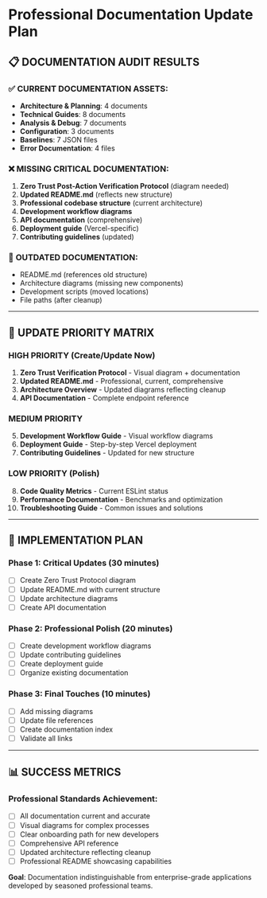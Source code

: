 # Professional Documentation Update Plan

## 📋 **DOCUMENTATION AUDIT RESULTS**

### ✅ **CURRENT DOCUMENTATION ASSETS:**
- **Architecture & Planning**: 4 documents
- **Technical Guides**: 8 documents  
- **Analysis & Debug**: 7 documents
- **Configuration**: 3 documents
- **Baselines**: 7 JSON files
- **Error Documentation**: 4 files

### ❌ **MISSING CRITICAL DOCUMENTATION:**
1. **Zero Trust Post-Action Verification Protocol** (diagram needed)
2. **Updated README.md** (reflects new structure)
3. **Professional codebase structure** (current architecture)
4. **Development workflow diagrams** 
5. **API documentation** (comprehensive)
6. **Deployment guide** (Vercel-specific)
7. **Contributing guidelines** (updated)

### 🔄 **OUTDATED DOCUMENTATION:**
- README.md (references old structure)
- Architecture diagrams (missing new components)
- Development scripts (moved locations)
- File paths (after cleanup)

---

## 🎯 **UPDATE PRIORITY MATRIX**

### **HIGH PRIORITY (Create/Update Now)**
1. **Zero Trust Verification Protocol** - Visual diagram + documentation
2. **Updated README.md** - Professional, current, comprehensive
3. **Architecture Overview** - Updated diagrams reflecting cleanup
4. **API Documentation** - Complete endpoint reference

### **MEDIUM PRIORITY**
5. **Development Workflow Guide** - Visual workflow diagrams
6. **Deployment Guide** - Step-by-step Vercel deployment
7. **Contributing Guidelines** - Updated for new structure

### **LOW PRIORITY (Polish)**
8. **Code Quality Metrics** - Current ESLint status
9. **Performance Documentation** - Benchmarks and optimization
10. **Troubleshooting Guide** - Common issues and solutions

---

## 🚀 **IMPLEMENTATION PLAN**

### Phase 1: Critical Updates (30 minutes)
- [ ] Create Zero Trust Protocol diagram
- [ ] Update README.md with current structure
- [ ] Update architecture diagrams
- [ ] Create API documentation

### Phase 2: Professional Polish (20 minutes) 
- [ ] Create development workflow diagrams
- [ ] Update contributing guidelines
- [ ] Create deployment guide
- [ ] Organize existing documentation

### Phase 3: Final Touches (10 minutes)
- [ ] Add missing diagrams
- [ ] Update file references
- [ ] Create documentation index
- [ ] Validate all links

---

## 📊 **SUCCESS METRICS**

### **Professional Standards Achievement:**
- [ ] All documentation current and accurate
- [ ] Visual diagrams for complex processes  
- [ ] Clear onboarding path for new developers
- [ ] Comprehensive API reference
- [ ] Updated architecture reflecting cleanup
- [ ] Professional README showcasing capabilities

**Goal**: Documentation indistinguishable from enterprise-grade applications developed by seasoned professional teams.
